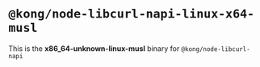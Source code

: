 # `@kong/node-libcurl-napi-linux-x64-musl`

This is the **x86_64-unknown-linux-musl** binary for `@kong/node-libcurl-napi`

